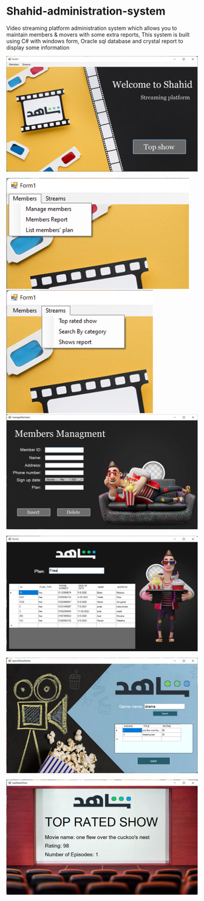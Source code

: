 # Shahid-administration-system
 Video streaming platform administration system which allows you to maintain members & movers with some extra reports, This system is built using C# with windows form, Oracle sql database and crystal report to display some information

![](Screenshots/welcome_Screen.png)

![](Screenshots/mem_drop_down.png)
![](Screenshots/Streams_drop_down_menu.png)
![](Screenshots/Members_managments.png)

![](Screenshots/Members_Plan_List.png)

![](Screenshots/Search_by_genre.png)

![](Screenshots/Top_show.png)
